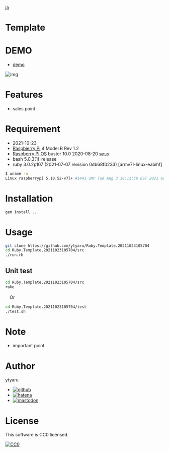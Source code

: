 [ja](./README.ja.md)

# Template



# DEMO

* [demo](https://ytyaru.github.io/Ruby.Template.20211023105704/)

![img](https://github.com/ytyaru/Ruby.Template.20211023105704/blob/master/doc/0.png?raw=true)

# Features

* sales point

# Requirement

* <time datetime="2021-10-23T10:56:59+0900">2021-10-23</time>
* [Raspbierry Pi](https://ja.wikipedia.org/wiki/Raspberry_Pi) 4 Model B Rev 1.2
* [Raspberry Pi OS](https://ja.wikipedia.org/wiki/Raspbian) buster 10.0 2020-08-20 <small>[setup](http://ytyaru.hatenablog.com/entry/2020/10/06/111111)</small>
* bash 5.0.3(1)-release
* ruby 3.0.2p107 (2021-07-07 revision 0db68f0233) [armv7l-linux-eabihf]

```sh
$ uname -a
Linux raspberrypi 5.10.52-v7l+ #1441 SMP Tue Aug 3 18:11:56 BST 2021 armv7l GNU/Linux
```

# Installation

```sh
gem install ...
```

# Usage

```sh
git clone https://github.com/ytyaru/Ruby.Template.20211023105704
cd Ruby.Template.20211023105704/src
./run.rb
```

## Unit test

```sh
cd Ruby.Template.20211023105704/src
rake
```

　Or

```sh
cd Ruby.Template.20211023105704/test
./test.sh
```

# Note

* important point

# Author

ytyaru

* [![github](http://www.google.com/s2/favicons?domain=github.com)](https://github.com/ytyaru "github")
* [![hatena](http://www.google.com/s2/favicons?domain=www.hatena.ne.jp)](http://ytyaru.hatenablog.com/ytyaru "hatena")
* [![mastodon](http://www.google.com/s2/favicons?domain=mstdn.jp)](https://mstdn.jp/web/accounts/233143 "mastdon")

# License

This software is CC0 licensed.

[![CC0](http://i.creativecommons.org/p/zero/1.0/88x31.png "CC0")](http://creativecommons.org/publicdomain/zero/1.0/deed.en)

